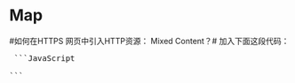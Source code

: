 # Map

#如何在HTTPS 网页中引入HTTP资源： Mixed Content？#
加入下面这段代码：
<pre>
 ```JavaScript
  <meta http-equiv="Content-Security-Policy" content="upgrade-insecure-requests">
```
</pre>  
